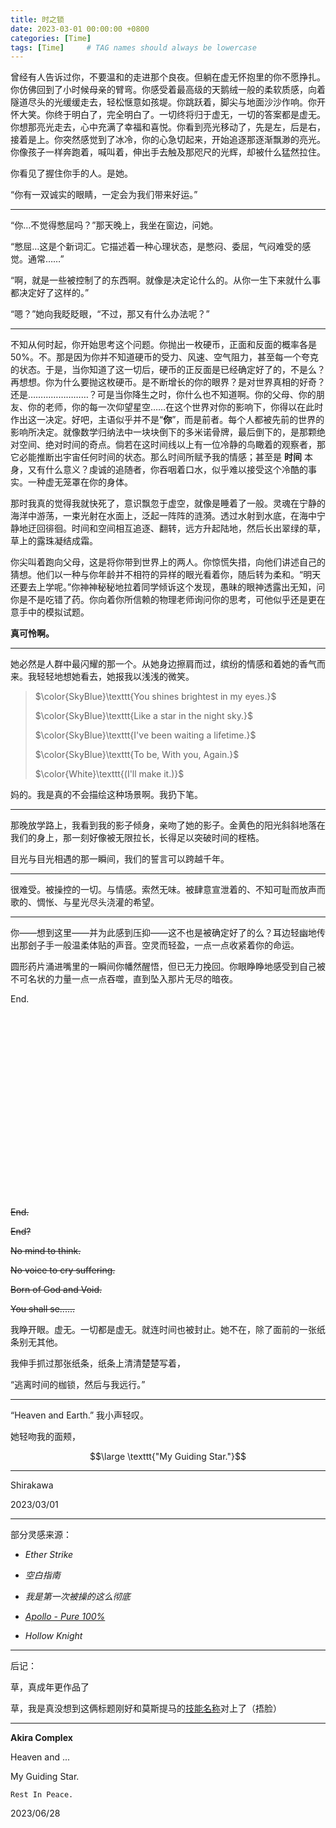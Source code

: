 ```yaml
---
title: 时之锁
date: 2023-03-01 00:00:00 +0800
categories: [Time]
tags: [Time]     # TAG names should always be lowercase
---
```


曾经有人告诉过你，不要温和的走进那个良夜。但躺在虚无怀抱里的你不愿挣扎。你仿佛回到了小时候母亲的臂弯。你感受着最高级的天鹅绒一般的柔软质感，向着隧道尽头的光缓缓走去，轻松惬意如孩堤。你跳跃着，脚尖与地面沙沙作响。你开怀大笑。你终于明白了，完全明白了。一切终将归于虚无，一切的答案都是虚无。你想那亮光走去，心中充满了幸福和喜悦。你看到亮光移动了，先是左，后是右，接着是上。你突然感觉到了冰冷，你的心急切起来，开始追逐那逐渐飘渺的亮光。你像孩子一样奔跑着，喊叫着，伸出手去触及那咫尺的光辉，却被什么猛然拉住。

你看见了握住你手的人。是她。

“你有一双诚实的眼睛，一定会为我们带来好运。”

---

“你…不觉得憋屈吗？”那天晚上，我坐在窗边，问她。

“憋屈…这是个新词汇。它描述着一种心理状态，是憋闷、委屈，气闷难受的感觉。通常……”

“啊，就是一些被控制了的东西啊。就像是决定论什么的。从你一生下来就什么事都决定好了这样的。”

“嗯？”她向我眨眨眼，“不过，那又有什么办法呢？”

---

不知从何时起，你开始思考这个问题。你抛出一枚硬币，正面和反面的概率各是 50%。不。那是因为你并不知道硬币的受力、风速、空气阻力，甚至每一个夸克的状态。于是，当你知道了这一切后，硬币的正反面是已经确定好了的，不是么？再想想。你为什么要抛这枚硬币。是不断增长的你的眼界？是对世界真相的好奇？还是……………………？可是当你降生之时，你什么也不知道啊。你的父母、你的朋友、你的老师，你的每一次仰望星空……在这个世界对你的影响下，你得以在此时作出这一决定。好吧，主语似乎并不是“**你**”，而是前者。每个人都被先前的世界的影响所决定。就像数学归纳法中一块块倒下的多米诺骨牌，最后倒下的，是那颗绝对空间、绝对时间的奇点。倘若在这时间线以上有一位冷静的鸟瞰着的观察者，那它必能推断出宇宙任何时间的状态。那么时间所赋予我的情感；甚至是 **时间** 本身，又有什么意义？虔诚的追随者，你吞咽着口水，似乎难以接受这个冷酷的事实。一种虚无笼罩在你的身体。

那时我真的觉得我就快死了，意识飘忽于虚空，就像是睡着了一般。灵魂在宁静的海洋中游荡，一束光射在水面上，泛起一阵阵的涟漪。透过水射到水底，在海中宁静地迂回徘徊。时间和空间相互追逐、翻转，远方升起陆地，然后长出翠绿的草，草上的露珠凝结成霜。

你尖叫着跑向父母，这是将你带到世界上的两人。你惊慌失措，向他们讲述自己的猜想。他们以一种与你年龄并不相符的异样的眼光看着你，随后转为柔和。“明天还要去上学呢。”你神神秘秘地拉着同学倾诉这个发现，愚昧的眼神透露出无知，问你是不是吃错了药。你向着你所信赖的物理老师询问你的思考，可他似乎还是更在意手中的模拟试题。

**真可怜啊。**

---

她必然是人群中最闪耀的那一个。从她身边擦肩而过，缤纷的情感和着她的香气而来。我轻轻地想她看去，她报我以浅浅的微笑。

> $\color{SkyBlue}\texttt{You shines brightest in my eyes.}$
>
> $\color{SkyBlue}\texttt{Like a star in the night sky.}$
>
> $\color{SkyBlue}\texttt{I've been waiting a lifetime.}$
>
> $\color{SkyBlue}\texttt{To be, With you, Again.}$
> 
> $\color{White}\texttt{(I'll make it.)}$
> 

妈的。我是真的不会描绘这种场景啊。我扔下笔。

---

那晚放学路上，我看到我的影子倾身，亲吻了她的影子。金黄色的阳光斜斜地落在我们的身上，那一刻好像被无限拉长，长得足以突破时间的桎梏。

目光与目光相遇的那一瞬间，我们的誓言可以跨越千年。

---

很难受。被操控的一切。与情感。索然无味。被肆意宣泄着的、不知可耻而放声而歌的、惆怅、与星光尽头浇灌的希望。

---

你——想到这里——并为此感到压抑——这不也是被确定好了的么？耳边轻幽地传出那刽子手一般温柔体贴的声音。空灵而轻盈，一点一点收紧着你的命运。

圆形药片涌进嘴里的一瞬间你幡然醒悟，但已无力挽回。你眼睁睁地感受到自己被不可名状的力量一点一点吞噬，直到坠入那片无尽的暗夜。

End.



$$\ $$


$$\ $$


$$\ $$


$$\ $$


$$\ $$


$$\ $$


$$\ $$


$$\ $$


$$\ $$


$$\ $$


~~End.~~

~~End?~~

~~No mind to think.~~

~~No voice to cry suffering.~~

~~Born of God and Void.~~

~~You shall se......~~

我睁开眼。虚无。一切都是虚无。就连时间也被封止。她不在，除了面前的一张纸条别无其他。

我伸手抓过那张纸条，纸条上清清楚楚写着，

“逃离时间的枷锁，然后与我远行。”

---


“Heaven and Earth.” 
我小声轻叹。

她轻吻我的面颊，

$$\large \texttt{"My Guiding Star."}$$

---

Shirakawa

2023/03/01

---

部分灵感来源：

-  _Ether Strike_

-  _空白指南_ 

-  _我是第一次被操的这么彻底_ 

- [ _Apollo - Pure 100%_ ](https://music.163.com/#/song?id=1298673410)

-  _Hollow Knight_ 

---

后记：

草，真成年更作品了

草，我是真没想到这俩标题刚好和莫斯提马的[技能名称](https://prts.wiki/w/%E8%8E%AB%E6%96%AF%E6%8F%90%E9%A9%AC#.E6.8A.80.E8.83.BD)对上了（捂脸）

---

**Akira Complex**

Heaven and ...

My Guiding Star.

$\texttt{Rest In Peace.}$

2023/06/28